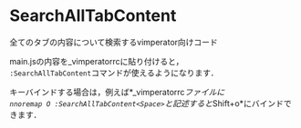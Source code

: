 SearchAllTabContent
===================

全てのタブの内容について検索するvimperator向けコード

main.jsの内容を_vimperatorrcに貼り付けると，  
`:SearchAllTabContent`コマンドが使えるようになります．

キーバインドする場合は，例えば*_vimperatorrc*ファイルに  
`nnoremap O :SearchAllTabContent<Space>`と記述すると*Shift+o*にバインドできます．
